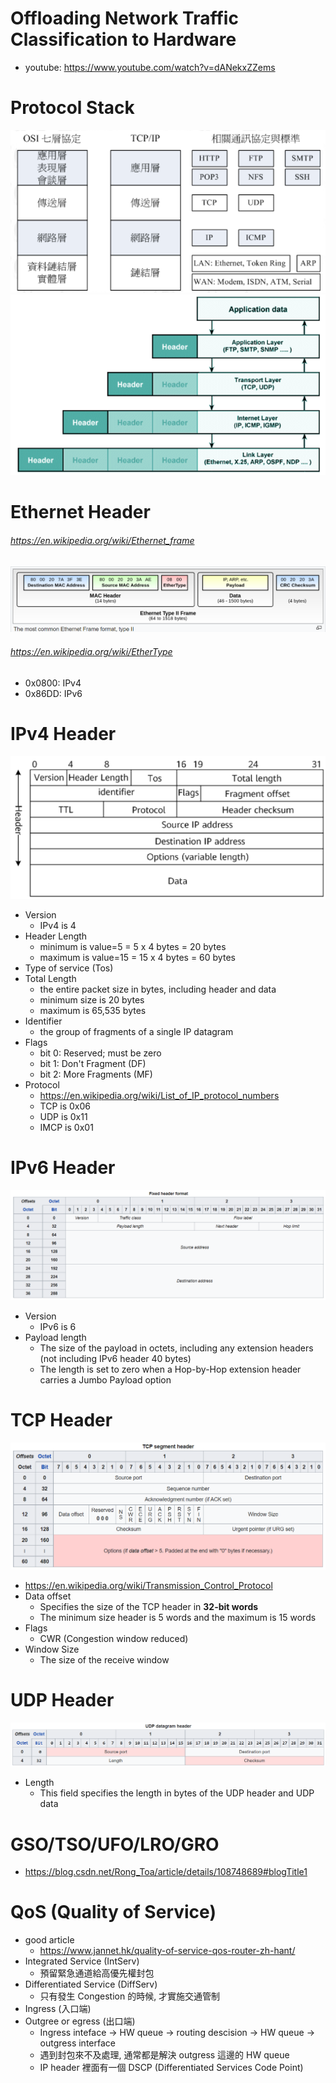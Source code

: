 # Offloading Network Traffic Classification to Hardware
- youtube: https://www.youtube.com/watch?v=dANekxZZems

# Protocol Stack
![network_protocol_relation.png not found.](./img/network_protocol_relation.png)
![network_stack.png not found.](./img/network_stack.png)


# Ethernet Header
###### https://en.wikipedia.org/wiki/Ethernet_frame
![network_ethernet_header.png not found.](./img/network_ethernet_header.png)
###### https://en.wikipedia.org/wiki/EtherType
- 0x0800: IPv4
- 0x86DD: IPv6

# IPv4 Header
![network_ipv4_header.png not found.](./img/network_ipv4_header.png)
- Version
  - IPv4 is 4
- Header Length
  - minimum is value=5 = 5 x 4 bytes = 20 bytes
  - maximum is value=15 = 15 x 4 bytes = 60 bytes 
- Type of service (Tos)
- Total Length
  - the entire packet size in bytes, including header and data
  - minimum size is 20 bytes 
  - maximum is 65,535 bytes
- Identifier
  - the group of fragments of a single IP datagram
- Flags
  - bit 0: Reserved; must be zero
  - bit 1: Don't Fragment (DF)
  - bit 2: More Fragments (MF)
- Protocol
  - https://en.wikipedia.org/wiki/List_of_IP_protocol_numbers
  - TCP is 0x06
  - UDP is 0x11
  - IMCP is 0x01

# IPv6 Header
![network_ipv6_header.png not found.](./img/network_ipv6_header.png)
- Version
  - IPv6 is 6
- Payload length
  - The size of the payload in octets, including any extension headers (not including IPv6 header 40 bytes)
  - The length is set to zero when a Hop-by-Hop extension header carries a Jumbo Payload option

# TCP Header
![network_tcp_header.png not found.](./img/network_tcp_header.png)
- https://en.wikipedia.org/wiki/Transmission_Control_Protocol
- Data offset
  - Specifies the size of the TCP header in **32-bit words**
  - The minimum size header is 5 words and the maximum is 15 words
- Flags
  - CWR (Congestion window reduced)
- Window Size
  - The size of the receive window

# UDP Header
![network_udp_header.png not found.](./img/network_udp_header.png)
- Length
  - This field specifies the length in bytes of the UDP header and UDP data

# GSO/TSO/UFO/LRO/GRO
- https://blog.csdn.net/Rong_Toa/article/details/108748689#blogTitle1

# QoS (Quality of Service)
- good article
  - https://www.jannet.hk/quality-of-service-qos-router-zh-hant/
- Integrated Service (IntServ)
  - 預留緊急通道給高優先權封包
- Differentiated Service (DiffServ)
  - 只有發生 Congestion 的時候, 才實施交通管制
- Ingress (入口端)
- Outgree or egress (出口端)
  - Ingress inteface -> HW queue -> routing descision -> HW queue -> outgress interface
  - 遇到封包來不及處理, 通常都是解決 outgress 這邊的 HW queue
  - IP header 裡面有一個 DSCP (Differentiated Services Code Point)
